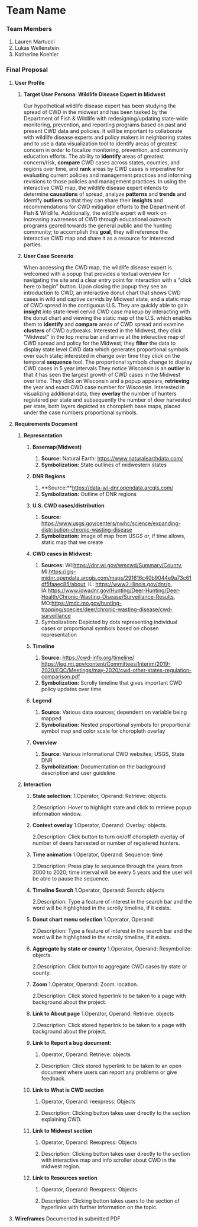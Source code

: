 # Team Name

### Team Members
1. Lauren Martucci
2. Lukas Wellenstein
3. Katherine Koehler

### Final Proposal
1. **User Profile**
    1. **Target User Persona: Wildlife Disease Expert in Midwest**

        Our hypothetical wildlife disease expert has been studying the spread of CWD in the midwest and has been tasked by the Department of Fish & Wildlife with redesigning/updating state-wide monitoring, prevention, and reporting programs based on past and present CWD data and policies. It will be important to collaborate with wildlife disease experts and policy makers in neighboring states and to use a data visualization tool to identify areas of greatest concern in order to focalize monitoring, prevention, and community education efforts. The ability to **identify** areas of greatest concern/risk, **compare** CWD cases across states, counties, and regions over time, and **rank** areas by CWD cases is imperative for evaluating current policies and management practices and informing revisions to those policies and management practices. In using the interactive CWD map, the wildlife disease expert intends to determine **causations** of spread, analyze **patterns** and **trends** and identify **outliers** so that they can share their **insights** and recommendations for CWD mitigation efforts to the Department of Fish & Wildlife. Additionally, the wildlife expert will work on increasing awareness of CWD through educational outreach programs geared towards the general public and the hunting community; to accomplish this **goal**, they will reference the interactive CWD map and share it as a resource for interested parties.

    2. **User Case Scenario**

        When accessing the CWD map, the wildlife disease expert is welcomed with a popup that provides a textual overview for navigating the site and a clear entry point for interaction with a "click here to begin" button. Upon closing the popup they see an introduction to CWD, an interactive donut chart that shows CWD cases in wild and captive cervids by Midwest state, and a static map of CWD spread in the contiguous U.S. They are quickly able to gain **insight** into state-level cervid CWD case makeup by interacting with the donut chart and viewing the static map of the U.S. which enables them to **identify** and **compare** areas of CWD spread and examine **clusters** of CWD outbreaks. Interested in the Midwest, they click "Midwest" in the top menu bar and arrive at the interactive map of CWD spread and policy for the Midwest; they **filter** the data to display state level CWD data which generates proportional symbols over each state; interested in change over time they click on the temporal **sequence** tool. The proportional symbols change to display CWD cases in 5 year intervals.They notice Wisconsin is an **outlier** in that it has seen the largest growth of CWD cases in the Midwest over time. They click on Wisconsin and a popup appears, **retrieving** the year and exact CWD case number for Wisconsin. Interested in visualizing additional data, they **overlay** the number of hunters registered per state and subsequently the number of deer harvested per state, both layers depicted as choropleth base maps, placed under the case numbers proportional symbols.
        
        
2. **Requirements Document**
    
    1. **Representation**
        1. **Basemap(Midwest)** 
            1. **Source:** Natural Earth: https://www.naturalearthdata.com/ 
            2. **Symbolization:** State outlines of midwestern states
        2. **DNR Regions** 
            1. **Source:**https://data-wi-dnr.opendata.arcgis.com/
            2. **Symbolization:** Outline of DNR regions
        3. **U.S. CWD cases/distribution**
            1. **Source:** https://www.usgs.gov/centers/nwhc/science/expanding-distribution-chronic-wasting-disease 
            2. **Symbolization:** Image of map from USGS or, if time allows, static map that we create
        4. **CWD cases in Midwest:**
            1. **Sources:** WI:https://dnr.wi.gov/wmcwd/Summary/County, MI:https://gis-midnr.opendata.arcgis.com/maps/291616c40b9044e9a73c61df5faaec85/about, IL: https://www2.illinois.gov/dnr/p, IA:https://www.iowadnr.gov/Hunting/Deer-Hunting/Deer-Health/Chronic-Wasting-Disease/Surveillance-Results, MO:https://mdc.mo.gov/hunting-trapping/species/deer/chronic-wasting-disease/cwd-surveillance
            2. Symbolization: Depicted by dots representing individual cases or proportional symbols based on chosen representation

        5. **Timeline**
            1. **Source:** https://cwd-info.org/timeline/    
                https://leg.mt.gov/content/Committees/Interim/2019-2020/EQC/Meetings/may-2020/cwd-other-states-regulation-comparison.pdf
            2. **Symbolization:** Scrolly timeline that gives important CWD policy updates over time

        6. **Legend**
            1. **Source:** Various data sources; dependent on variable being mapped
            2. **Symbolization:** Nested proportional symbols for proportional symbol map and color scale   for choropleth overlay

        7. **Overview**
            1. **Source:** Various informational CWD websites; USGS, State DNR
            2. **Symbolization:** Documentation on the background description and user guideline
    
    2. **Interaction**
        1. **State selection:**
            1.Operator, Operand: Retrieve: objects.

            2.Description: Hover to highlight state and click to retrieve popup information window.

        2. **Context overlay**
            1.Operator, Operand: Overlay: objects.

            2.Description: Click button to turn on/off choropleth overlay of number of deers harvested or number of registered hunters. 

        3. **Time animation**
            1.Operator, Operand:  Sequence: time

            2.Description: Press play to sequence through the years from 2000 to 2020; time interval will be every 5 years and the user will be able to pause the sequence.  

        4. **Timeline Search**
            1.Operator, Operand: Search: objects

            2.Description: Type a feature of interest in the search bar and the word will be highlighted in the scrolly timeline, if it exists. 

        5. **Donut chart menu selection**
            1.Operator, Operand:

            2.Description: Type a feature of interest in the search bar and the word will be highlighted in the scrolly timeline, if it exists. 

        6. **Aggregate by state or county**
            1.Operator, Operand: Resymbolize: objects.

            2.Description: Click button to aggregate CWD cases by state or county. 

        7. **Zoom**
            1.Operator, Operand: Zoom: location. 

            2.Description: Click stored hyperlink to be taken to a page with background about the project. 

        8. **Link to About page**
            1.Operator, Operand: Retrieve: objects

            2.Description: Click stored hyperlink to be taken to a page with background about the project. 

        9. **Link to Report a bug document:**
            1. Operator, Operand: Retrieve: objects

            2. Description: Click stored hyperlink to be taken to an open document where users can report any problems or give feedback. 

        10. **Link to What is CWD section**
            1. Operator, Operand: reexpress: Objects 

            2. Description: Clicking button takes user directly to the section explaining CWD. 

        11. **Link to Midwest section**
            1. Operator, Operand: Reexpress: Objects 

            2. Description: Clicking button takes user directly to the section with interactive map and info scroller about CWD in the midwest region.

        12. **Link to Resources section**
            1. Operator, Operand: Reexpress: Objects 

            2. Description: Clicking button takes users to the section of hyperlinks with further information on the topic. 

3. **Wireframes**
Documented in submitted PDF





